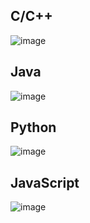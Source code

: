 ## C/C++

![image](https://user-images.githubusercontent.com/86143164/124228544-ed435400-db3e-11eb-9a4a-38619b68a039.png)

## Java

![image](https://user-images.githubusercontent.com/86143164/124228621-064c0500-db3f-11eb-8a81-0389f4f2d399.png)

## Python

![image](https://user-images.githubusercontent.com/86143164/124228656-149a2100-db3f-11eb-9e0c-1ebc1a4fc8ca.png)

## JavaScript

![image](https://user-images.githubusercontent.com/86143164/124228716-27145a80-db3f-11eb-8c8a-beb223be4150.png)

